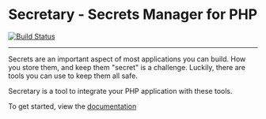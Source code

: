 # Secretary - Secrets Manager for PHP
[![Build Status](https://travis-ci.org/secretary/php.svg?branch=master)](https://travis-ci.org/secretary/php)

---

Secrets are an important aspect of most applications you can build. How you store them, and keep them "secret" is a challenge.
Luckily, there are tools you can use to keep them all safe. 

Secretary is a tool to integrate your PHP application with these tools.

To get started, view the [documentation](https://github.com/secretary/php/tree/master/src/Core)
